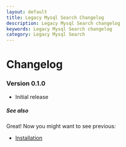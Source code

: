 ```yaml
---
layout: default
title: Legacy Mysql Search Changelog
description: Legacy Mysql Search changelog
keywords: Legacy Mysql Search changelog
category: Legacy Mysql Search
---
```


# Changelog


### Version 0.1.0

 - Initial release


##### See also

Great! Now you might want to see previous:

 - [Installation](/m2/extensions/search-mysql-legacy/installation/)

